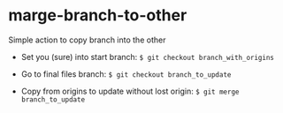 # marge-branch-to-other

Simple action to copy branch into the other

- Set you (sure) into start branch:
`$ git checkout branch_with_origins`

- Go to final files branch:
`$ git checkout branch_to_update`

- Copy from origins to update without lost origin:
`$ git merge branch_to_update`
